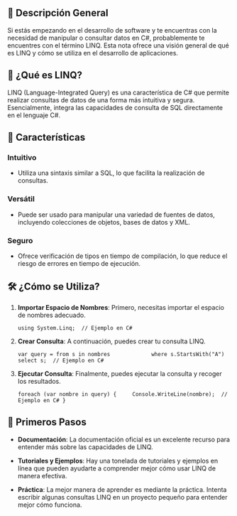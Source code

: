 ## 📝 Descripción General

Si estás empezando en el desarrollo de software y te encuentras con la necesidad de manipular o consultar datos en C#, probablemente te encuentres con el término LINQ. Esta nota ofrece una visión general de qué es LINQ y cómo se utiliza en el desarrollo de aplicaciones.

## 🤔 ¿Qué es LINQ?

LINQ (Language-Integrated Query) es una característica de C# que permite realizar consultas de datos de una forma más intuitiva y segura. Esencialmente, integra las capacidades de consulta de SQL directamente en el lenguaje C#.

## 🌟 Características

### Intuitivo

- Utiliza una sintaxis similar a SQL, lo que facilita la realización de consultas.

### Versátil

- Puede ser usado para manipular una variedad de fuentes de datos, incluyendo colecciones de objetos, bases de datos y XML.

### Seguro

- Ofrece verificación de tipos en tiempo de compilación, lo que reduce el riesgo de errores en tiempo de ejecución.

## 🛠️ ¿Cómo se Utiliza?

1. **Importar Espacio de Nombres**: Primero, necesitas importar el espacio de nombres adecuado.
    
    `using System.Linq;  // Ejemplo en C#`
    
2. **Crear Consulta**: A continuación, puedes crear tu consulta LINQ.
    
    `var query = from s in nombres             where s.StartsWith("A")             select s;  // Ejemplo en C#`
    
3. **Ejecutar Consulta**: Finalmente, puedes ejecutar la consulta y recoger los resultados.
    
    `foreach (var nombre in query) {     Console.WriteLine(nombre);  // Ejemplo en C# }`
    

## 🚀 Primeros Pasos

- **Documentación**: La documentación oficial es un excelente recurso para entender más sobre las capacidades de LINQ.
    
- **Tutoriales y Ejemplos**: Hay una tonelada de tutoriales y ejemplos en línea que pueden ayudarte a comprender mejor cómo usar LINQ de manera efectiva.
    
- **Práctica**: La mejor manera de aprender es mediante la práctica. Intenta escribir algunas consultas LINQ en un proyecto pequeño para entender mejor cómo funciona.